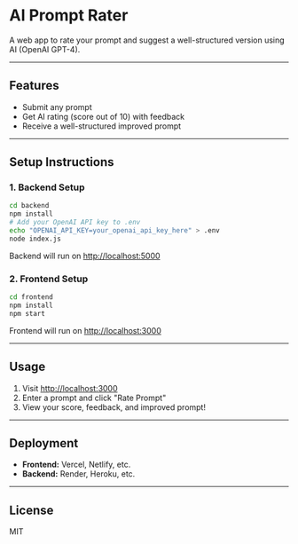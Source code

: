 # AI Prompt Rater

A web app to rate your prompt and suggest a well-structured version using AI (OpenAI GPT-4).

---

## Features

- Submit any prompt
- Get AI rating (score out of 10) with feedback
- Receive a well-structured improved prompt

---

## Setup Instructions

### 1. Backend Setup

```bash
cd backend
npm install
# Add your OpenAI API key to .env
echo "OPENAI_API_KEY=your_openai_api_key_here" > .env
node index.js
```
Backend will run on [http://localhost:5000](http://localhost:5000)

### 2. Frontend Setup

```bash
cd frontend
npm install
npm start
```
Frontend will run on [http://localhost:3000](http://localhost:3000)

---

## Usage

1. Visit [http://localhost:3000](http://localhost:3000)
2. Enter a prompt and click "Rate Prompt"
3. View your score, feedback, and improved prompt!

---

## Deployment

- **Frontend:** Vercel, Netlify, etc.
- **Backend:** Render, Heroku, etc.

---

## License

MIT